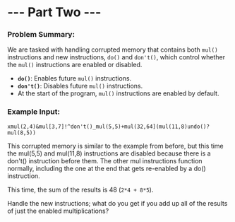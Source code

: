 # --- Part Two ---

### Problem Summary:
We are tasked with handling corrupted memory that contains both `mul()` instructions and new instructions, `do()` and `don't()`, which control whether the `mul()` instructions are enabled or disabled.

- **`do()`**: Enables future `mul()` instructions.
- **`don't()`**: Disables future `mul()` instructions.
- At the start of the program, `mul()` instructions are enabled by default.
  
### Example Input:
```plaintext
xmul(2,4)&mul[3,7]!^don't()_mul(5,5)+mul(32,64](mul(11,8)undo()?mul(8,5))
```

This corrupted memory is similar to the example from before, but this time the mul(5,5) and mul(11,8) instructions are disabled because there is a don't() instruction before them. The other mul instructions function normally, including the one at the end that gets re-enabled by a do() instruction.

This time, the sum of the results is 48 (`2*4 + 8*5`).

Handle the new instructions; what do you get if you add up all of the results of just the enabled multiplications?